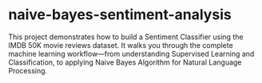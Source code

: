 # naive-bayes-sentiment-analysis
This project demonstrates how to build a Sentiment Classifier using the IMDB 50K movie reviews dataset. It walks you through the complete machine learning workflow—from understanding Supervised Learning and Classification, to applying Naive Bayes Algorithm for Natural Language Processing.

